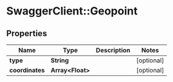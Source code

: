# SwaggerClient::Geopoint

## Properties
Name | Type | Description | Notes
------------ | ------------- | ------------- | -------------
**type** | **String** |  | [optional] 
**coordinates** | **Array&lt;Float&gt;** |  | [optional] 


